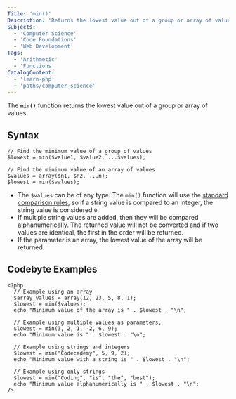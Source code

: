 ```yaml
---
Title: 'min()'
Description: 'Returns the lowest value out of a group or array of values.'
Subjects:
  - 'Computer Science'
  - 'Code Foundations'
  - 'Web Development'
Tags:
  - 'Arithmetic'
  - 'Functions'
CatalogContent:
  - 'learn-php'
  - 'paths/computer-science'
---
```


The **`min()`** function returns the lowest value out of a group or array of values.

## Syntax

```pseudo
// Find the minimum value of a group of values
$lowest = min($value1, $value2, ...$values);

// Find the minimum value of an array of values
$values = array($n1, $n2, ...n);
$lowest = min($values);
```

- The `$values` can be of any type. The `min()` function will use the [standard comparison rules](https://www.php.net/manual/en/language.operators.comparison.php), so if a string value is compared to an integer, the string value is considered `0`. 
- If multiple string values are added, then they will be compared alphanumerically. The returned value will not be converted and if two values are identical, the first in the order will be returned.
- If the parameter is an array, the lowest value of the array will be returned.

## Codebyte Examples

```codebyte/php
<?php
  // Example using an array
  $array_values = array(12, 23, 5, 8, 1);
  $lowest = min($values);
  echo "Minimum value of the array is " . $lowest . "\n";

  // Example using multiple values as parameters;
  $lowest = min(3, 2, 1, -2, 6, 9);
  echo "Minimum value is " . $lowest . "\n";

  // Example using strings and integers
  $lowest = min("Codecademy", 5, 9, 2);
  echo "Minimum value with a string is " . $lowest . "\n";

  // Example using only strings
  $lowest = min("Coding", "is", "the", "best");
  echo "Minimum value alphanumerically is " . $lowest . "\n";
?>
```